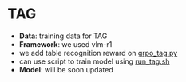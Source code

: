 # TAG
- **Data**: training data for TAG
- **Framework**: we used vlm-r1
-  we add table recognition reward on [grpo_tag.py](https://github.com/Emilia0608/TAG/blob/main/VLM-R1/src/open-r1-multimodal/src/open_r1/grpo_tag.py)
-  can use script to train model using [run_tag.sh](https://github.com/Emilia0608/TAG/blob/main/VLM-R1/run_scripts/run_tag.sh)
-  **Model**: will be soon updated
